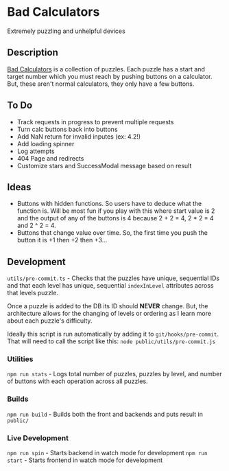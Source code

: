 # Bad Calculators

Extremely puzzling and unhelpful devices

## Description

[Bad Calculators](https://www.badcalculators.com/#/) is a collection of puzzles. Each puzzle has a start and target number which you must reach by pushing buttons on a calculator. But, these aren't normal calculators, they only have a few buttons.

## To Do

- Track requests in progress to prevent multiple requests
- Turn calc buttons back into buttons
- Add NaN return for invalid inputes (ex: 4.2!)
- Add loading spinner
- Log attempts
- 404 Page and redirects
- Customize stars and SuccessModal message based on result

## Ideas

- Buttons with hidden functions. So users have to deduce what the function is. Will be most fun if you play with this where start value is 2 and the output of any of the buttons is 4 because 2 + 2 = 4, 2 * 2 = 4 and 2 ^ 2 = 4.
- Buttons that change value over time. So, the first time you push the button it is +1 then +2 then +3...

## Development

`utils/pre-commit.ts` - Checks that the puzzles have unique, sequential IDs and that each level has unique, sequential `indexInLevel` attributes across that levels puzzle.

Once a puzzle is added to the DB its ID should **NEVER** change. But, the architecture allows for the changing of levels or ordering as I learn more about each puzzle's difficulty.

Ideally this script is run automatically by adding it to `git/hooks/pre-commit`. That will need to call the script like this: `node public/utils/pre-commit.js`

### Utilities

`npm run stats` - Logs total number of puzzles, puzzles by level, and number of buttons with each operation across all puzzles.

### Builds

`npm run build` - Builds both the front and backends and puts result in `public/`

### Live Development

`npm run spin` - Starts backend in watch mode for development
`npm run start` - Starts frontend in watch mode for development
